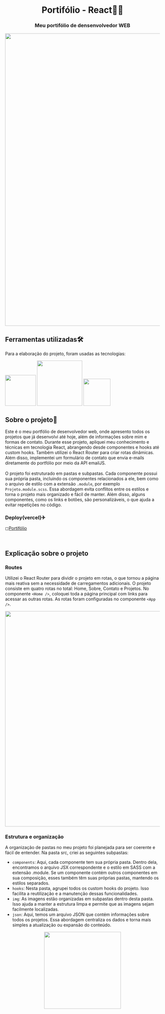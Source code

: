 <div> 
  <h1 align="center">Portifólio - React👨‍💻</h1> 
</div>

<div>
  <h3 align="center">Meu portifólio de densenvolvedor WEB</h3>
</div>

<div align='center'>
	<img src= "https://github.com/WillianOL/portifolio/assets/112639055/88c7e62d-0c2d-482b-a8dc-1110b572f70b" width='950px'>
</div>

## Ferramentas utilizadas🛠️

<div>
	<p>Para a elaboração do projeto, foram usadas as tecnologias:</p>
  <div>
    <img src= "https://img.shields.io/badge/React-20232A?style=for-the-badge&logo=react&logoColor=61DAFB" width='100px'>
    <img src= "https://img.shields.io/badge/JavaScript-323330?style=for-the-badge&logo=javascript&logoColor=F7DF1E" width='147px'>
    <img src= "https://img.shields.io/badge/Sass-CC6699?style=for-the-badge&logo=sass&logoColor=white" width='88px'>
  </div>
</div>


## Sobre o projeto📃
Este é o meu portfólio de desenvolvedor web, onde apresento todos os projetos que já desenvolvi até hoje, além de informações sobre mim e formas de contato. Durante esse projeto, apliquei meu conhecimento e técnicas em tecnologia React, abrangendo desde componentes e hooks até custom hooks. Também utilizei o React Router para criar rotas dinâmicas. Além disso, implementei um formulário de contato que envia e-mails diretamente do portfólio por meio da API emailJS.
 <br>
 <br>
O projeto foi estruturado em pastas e subpastas. Cada componente possui sua própria pasta, incluindo os componentes relacionados a ele, bem como o arquivo de estilo com a extensão `.module`, por exemplo `Projeto.module.scss`. Essa abordagem evita conflitos entre os estilos e torna o projeto mais organizado e fácil de manter. Além disso, alguns componentes, como os links e botões, são personalizáveis, o que ajuda a evitar repetições no código.
 
### Deploy(vercel)✈

◻<a href="https://portifolio-plum-psi.vercel.app/">Portifólio</a>

&nbsp;
&nbsp;

## Explicação sobre o projeto
### Routes
Utilizei o React Router para dividir o projeto em rotas, o que tornou a página mais reativa sem a necessidade de carregamentos adicionais. O projeto consiste em quatro rotas no total: Home, Sobre, Contato e Projetos. No componente `<Home />`, coloquei toda a página principal com links para acessar as outras rotas. As rotas foram configuradas no componente `<App />`.
<div align="center">
	<img align="center" src="https://github.com/WillianOL/portifolio/assets/112639055/44a7cd1c-fac0-41ee-bcec-f6a5e84bdfe4" width="700px">
</div>

### Estrutura e organização

A organização de pastas no meu projeto foi planejada para ser coerente e fácil de entender. Na pasta src, criei as seguintes subpastas:
<ul>
	<li>
		<code>components</code>: Aqui, cada componente tem sua própria pasta. Dentro dela, encontramos o arquivo JSX correspondente e o estilo em SASS com a extensão .module. Se um componente contém outros componentes em sua composição, esses também têm suas próprias pastas, mantendo os estilos separados.
	</li>
	<li>
		<code>hooks</code>: Nesta pasta, agrupei todos os custom hooks do projeto. Isso facilita a reutilização e a manutenção dessas funcionalidades.
	</li>
	<li>
 		<code>img</code>: As imagens estão organizadas em subpastas dentro desta pasta. Isso ajuda a manter a estrutura limpa e permite que as imagens sejam facilmente localizadas.
 	</li>
	<li>
		<code>json</code>: Aqui, temos um arquivo JSON que contém informações sobre todos os projetos. Essa abordagem centraliza os dados e torna mais simples a atualização ou expansão do conteúdo.
	</li>
</ul>
<div align="center">
	<img align="center" src="https://github.com/WillianOL/portifolio/assets/112639055/72f565e6-939f-463e-921a-59f0aaf91b83" width="250px">
</div>





























